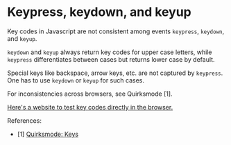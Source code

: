 # Keypress, keydown, and keyup

Key codes in Javascript are not consistent among events `keypress`, `keydown`,
and `keyup`.

`keydown` and `keyup` always return key codes for upper case letters, while
`keypress` differentiates between cases but returns lower case by default.

Special keys like backspace, arrow keys, etc. are not captured by `keypress`.
One has to use `keydown` or `keyup` for such cases.

For inconsistencies across browsers, see Quirksmode [1].

[Here's a website to test key codes directly in the browser.](http://www.asquare.net/javascript/tests/KeyCode.html)

References:
- [1] [Quirksmode: Keys](http://www.quirksmode.org/js/keys.html)
